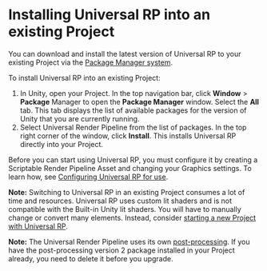 # Installing Universal RP into an existing Project

You can download and install the latest version of Universal RP to your existing Project via the [Package Manager system](https://docs.unity3d.com/Packages/com.unity.package-manager-ui@1.8/manual/index.html). 

To install Universal RP into an existing Project:

1. In Unity, open your Project. In the top navigation bar, click __Window__ > __Package__ Manager to open the __Package Manager__ window. Select the __All__ tab. This tab displays the list of available packages for the version of Unity that you are currently running.
2. Select Universal Render Pipeline from the list of packages. In the top right corner of the window, click __Install__. This installs Universal RP directly into your Project.

Before you can start using Universal RP, you must configure it by creating a Scriptable Render Pipeline Asset and changing your Graphics settings. To learn how, see [Configuring Universal RP for use](configuring-universalrp-for-use.md).

**Note:** Switching to Universal RP in an existing Project consumes a lot of time and resources. Universal RP uses custom lit shaders and is not compatible with the Built-in Unity lit shaders. You will have to manually change or convert many elements. Instead, consider [starting a new Project with Universal RP](creating-a-new-project-with-universalrp.md).

**Note:** The Universal Render Pipeline uses its own [post-processing](integration-with-post-processing.md). If you have the post-processing version 2 package installed in your Project already, you need to delete it before you upgrade.